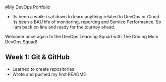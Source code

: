 #My DevOps Portfolio
- Its been a while i sat down to learn anything related to DevOps or Cloud. Its been a BAU life of monitoring, reporting and Service Performance. So i am back on line and ready for the journey ahead.

Welcome once again to the DevOps Learning Squad with The Coding Mum DevOps Squad!

## Week 1: Git & GitHub
- Learned to create repositories
- Wrote and pushed my first README